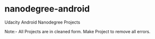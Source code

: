 # nanodegree-android
Udacity Android Nanodegree Projects


Note:- All Projects are in cleaned form. Make Project to remove all errors.
